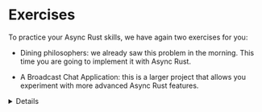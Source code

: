 # Exercises

To practice your Async Rust skills, we have again two exercises for you:

* Dining philosophers: we already saw this problem in the morning. This time
  you are going to implement it with Async Rust.

* A Broadcast Chat Application: this is a larger project that allows you
  experiment with more advanced Async Rust features.

<details>

After looking at the exercises, you can look at the [solutions] provided.

[solutions]: solutions-afternoon.md

</details>
